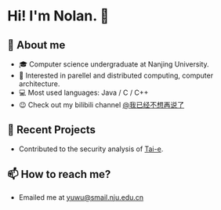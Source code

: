 # Hi! I'm Nolan. 👋

## 📖 About me
- 🎓 Computer science undergraduate at Nanjing University.
- 🧐 Interested in parellel and distributed computing, computer architecture.
- 💻 Most used languages: Java / C / C++
- 😉 Check out my bilibili channel [@我已经不想再说了](https://space.bilibili.com/30854535/)

## 🌱 Recent Projects
- Contributed to the security analysis of [Tai-e](https://github.com/pascal-lab/Tai-e).

## 📫 How to reach me?
- Emailed me at [yuwu@smail.nju.edu.cn](mailto:yuwu@smail.nju.edu.cn)